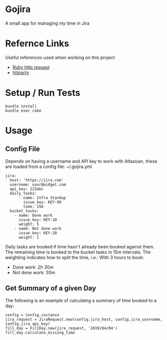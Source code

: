 # Gojira
A small app for managing my time in Jira

# Refernce Links
Useful references used when working on this project

* [Ruby http request](https://www.rubyguides.com/2018/08/ruby-http-request/)
* [httparty](https://github.com/jnunemaker/httparty)

# Setup / Run Tests
```
bundle install
bundle exec rake
```

# Usage
## Config File
Depends on having a username and API key to work with Atlassian, these are loaded from a config file: ~/.gojira.yml
```
jira:
  host: 'https://jira.com'
  username: user@widget.com
  api_key: 123abc
  daily_tasks:
      - name: Infra Standup
        issue_key: KEY-99
        time: 15m
  bucket_tasks:
    - name: Done work
      issue_key: KEY-10
      weight: 5
    - name: Not done work
      issue_key: KEY-20
      weight: 1
```
Daily tasks are booked if time hasn't already been booked against them.
The remaining time is booked to the bucket tasks in 15m intervals.
The weighting indicates how to split the time, i.e.:
With 3 hours to book:
 - Done work: 2h 30m
 - Not done work: 30m

## Get Summary of a given Day
The following is an example of calculatng a summary of time booked to a day:
```
config = Config.instance
jira_request = JiraRequest.new(config.jira_host, config.jira_username, config.jira_api_key)
fill_day = FillDay.new(jira_request, '2019/04/04')
fill_day.calculate_missing_time
```
